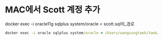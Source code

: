 # MAC에서 Scott 계정 추가

docker exec -i oracle11g sqlplus system/oracle < scott.sql의_경로

~~~cmd
docker exec -i oracle sqlplus system/oracle < /Users/wangsungtaek/taek/tools/scott.sql
~~~
